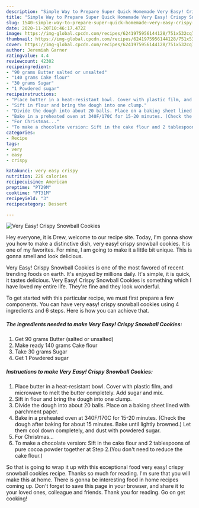 ```yaml
---
description: "Simple Way to Prepare Super Quick Homemade Very Easy! Crispy Snowball Cookies"
title: "Simple Way to Prepare Super Quick Homemade Very Easy! Crispy Snowball Cookies"
slug: 1540-simple-way-to-prepare-super-quick-homemade-very-easy-crispy-snowball-cookies
date: 2020-11-20T10:46:17.472Z
image: https://img-global.cpcdn.com/recipes/6241975956144128/751x532cq70/very-easy-crispy-snowball-cookies-recipe-main-photo.jpg
thumbnail: https://img-global.cpcdn.com/recipes/6241975956144128/751x532cq70/very-easy-crispy-snowball-cookies-recipe-main-photo.jpg
cover: https://img-global.cpcdn.com/recipes/6241975956144128/751x532cq70/very-easy-crispy-snowball-cookies-recipe-main-photo.jpg
author: Jeremiah Garner
ratingvalue: 4.4
reviewcount: 42302
recipeingredient:
- "90 grams Butter salted or unsalted"
- "140 grams Cake flour"
- "30 grams Sugar"
- "1 Powdered sugar"
recipeinstructions:
- "Place butter in a heat-resistant bowl. Cover with plastic film, and microwave to melt the butter completely. Add sugar and mix."
- "Sift in flour and bring the dough into one clump."
- "Divide the dough into about 20 balls. Place on a baking sheet lined with parchment paper."
- "Bake in a preheated oven at 340F/170C for 15-20 minutes. (Check the dough after baking for about 15 minutes. Bake until lightly browned.) Let them cool down completely, and dust with powdered sugar."
- "For Christmas..."
- "To make a chocolate version: Sift in the cake flour and 2 tablespoons of pure cocoa powder together at Step 2.(You don&#39;t need to reduce the cake flour.)"
categories:
- Recipe
tags:
- very
- easy
- crispy

katakunci: very easy crispy 
nutrition: 226 calories
recipecuisine: American
preptime: "PT29M"
cooktime: "PT31M"
recipeyield: "3"
recipecategory: Dessert

---
```



![Very Easy! Crispy Snowball Cookies](https://img-global.cpcdn.com/recipes/6241975956144128/751x532cq70/very-easy-crispy-snowball-cookies-recipe-main-photo.jpg)

Hey everyone, it is Drew, welcome to our recipe site. Today, I'm gonna show you how to make a distinctive dish, very easy! crispy snowball cookies. It is one of my favorites. For mine, I am going to make it a little bit unique. This is gonna smell and look delicious.



Very Easy! Crispy Snowball Cookies is one of the most favored of recent trending foods on earth. It's enjoyed by millions daily. It's simple, it is quick, it tastes delicious. Very Easy! Crispy Snowball Cookies is something which I have loved my entire life. They're fine and they look wonderful.


To get started with this particular recipe, we must first prepare a few components. You can have very easy! crispy snowball cookies using 4 ingredients and 6 steps. Here is how you can achieve that.

<!--inarticleads1-->

##### The ingredients needed to make Very Easy! Crispy Snowball Cookies:

1. Get 90 grams Butter (salted or unsalted)
1. Make ready 140 grams Cake flour
1. Take 30 grams Sugar
1. Get 1 Powdered sugar




<!--inarticleads2-->

##### Instructions to make Very Easy! Crispy Snowball Cookies:

1. Place butter in a heat-resistant bowl. Cover with plastic film, and microwave to melt the butter completely. Add sugar and mix.
1. Sift in flour and bring the dough into one clump.
1. Divide the dough into about 20 balls. Place on a baking sheet lined with parchment paper.
1. Bake in a preheated oven at 340F/170C for 15-20 minutes. (Check the dough after baking for about 15 minutes. Bake until lightly browned.) Let them cool down completely, and dust with powdered sugar.
1. For Christmas...
1. To make a chocolate version: Sift in the cake flour and 2 tablespoons of pure cocoa powder together at Step 2.(You don&#39;t need to reduce the cake flour.)




So that is going to wrap it up with this exceptional food very easy! crispy snowball cookies recipe. Thanks so much for reading. I'm sure that you will make this at home. There is gonna be interesting food in home recipes coming up. Don't forget to save this page in your browser, and share it to your loved ones, colleague and friends. Thank you for reading. Go on get cooking!
